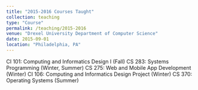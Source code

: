 ```yaml
---
title: "2015-2016 Courses Taught"
collection: teaching
type: "Course"
permalink: /teaching/2015-2016
venue: "Drexel University Department of Computer Science"
date: 2015-09-01
location: "Philadelphia, PA"
---
```


CI 101: Computing and Informatics Design I (Fall)
CS 283: Systems Programming (Winter, Summer)
CS 275: Web and Mobile App Development (Winter)
CI 106: Computing and Informatics Design Project (Winter)
CS 370: Operating Systems (Summer)